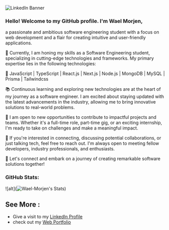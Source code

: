 
![LinkedIn Banner](https://github.com/Wael-Morjen/Wael-Morjen/assets/95170051/f41401b1-9de6-48db-8f9a-7066bb8b2903)

### Hello! Welcome to my GitHub profile. I'm Wael Morjen, 

a passionate and ambitious software engineering student with a focus on web development and a flair for creating intuitive and user-friendly applications.

💼 Currently, I am honing my skills as a Software Engineering student, specializing in cutting-edge technologies and frameworks. My primary expertise lies in the following technologies:

🔧 JavaScript | TypeScript | React.js | Next.js | Node.js | MongoDB | MySQL | Prisma | Tailwindcss

📚 Continuous learning and exploring new technologies are at the heart of my journey as a software engineer. I am excited about staying updated with the latest advancements in the industry, allowing me to bring innovative solutions to real-world problems.

💼 I am open to new opportunities to contribute to impactful projects and teams. Whether it's a full-time role, part-time gig, or an exciting internship, I'm ready to take on challenges and make a meaningful impact.

🤝 If you're interested in connecting, discussing potential collaborations, or just talking tech, feel free to reach out. I'm always open to meeting fellow developers, industry professionals, and enthusiasts.

🚀 Let's connect and embark on a journey of creating remarkable software solutions together!

### GitHub Stats:

![alt](![Wael-Morjen's Stats](https://github-readme-stats.vercel.app/api?username=Wael-Morjen&theme=tokyonight&show_icons=true&hide_border=true&count_private=true))

## See More :

- Give a visit to my [LinkedIn Profile](https://www.linkedin.com/in/wael-morjen/)
- check out my [Web Portfolio](https://portfolio-wael.vercel.app/)
